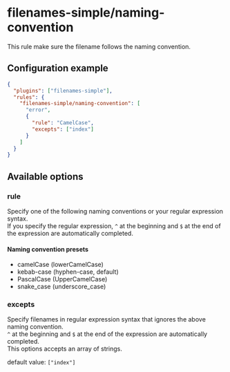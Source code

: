 # filenames-simple/naming-convention

This rule make sure the filename follows the naming convention.

## Configuration example

```json
{
  "plugins": ["filenames-simple"],
  "rules": {
    "filenames-simple/naming-convention": [
      "error",
      {
        "rule": "CamelCase",
        "excepts": ["index"]
      }
    ]
  }
}
```

## Available options

### rule

Specify one of the following naming conventions or your regular expression syntax.  
If you specify the regular expression, `^` at the beginning and `$` at the end of the expression are automatically completed.

#### Naming convention presets

- camelCase (lowerCamelCase)
- kebab-case (hyphen-case, default)
- PascalCase (UpperCamelCase)
- snake_case (underscore_case)

### excepts

Specify filenames in regular expression syntax that ignores the above naming convention.  
`^` at the beginning and `$` at the end of the expression are automatically completed.  
This options accepts an array of strings.

default value: `["index"]`
